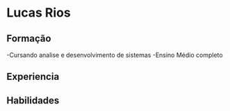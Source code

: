 # Lucas Rios

## Formação 
-Cursando analise e desenvolvimento de sistemas 
-Ensino Médio completo

## Experiencia

## Habilidades
